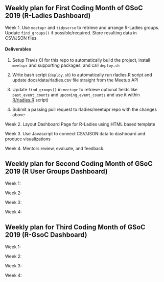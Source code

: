 ## Weekly plan for First Coding Month of GSoC 2019 (R-Ladies Dashboard)

Week 1. Use `meetupr` and `tidyverse` to retrieve and arrange R-Ladies groups. Update `find_groups()` if possible/required. 
        Store resulting data in CSV/JSON files.
        
        
   #### Deliverables
        
   1. Setup Travis CI for this repo to automatically build the project, install `meetupr` and supporting packages,
           and call `deploy.sh`
        
   2. Write bash script (`deploy.sh`) to automatically run rladies.R script and update docs/data/rladies.csv file
           straight from the Meetup API
           
   3. Update `find_groups()` in `meetupr` to retrieve optional fields like `past_event_counts` and `upcoming_event_counts`
           and use it within [R/rladies.R](https://github.com/benubah/r-community-explorer/blob/master/R/rladies.R) script)
        
   4. Submit a passing pull request to rladies/meetupr repo with the changes above
   
   

Week 2. Layout Dashboard Page for R-Ladies using HTML based template

Week 3. Use Javascript to connect CSV/JSON data to dashboard and produce visualizations

Week 4. Mentors review, evaluate, and feedback.


## Weekly plan for Second Coding Month of GSoC 2019 (R User Groups Dashboard)

Week 1:

Week 2:

Week 3: 

Week 4:


## Weekly plan for Third Coding Month of GSoC 2019 (R-GsoC Dashboard)

Week 1:

Week 2:

Week 3: 

Week 4:
